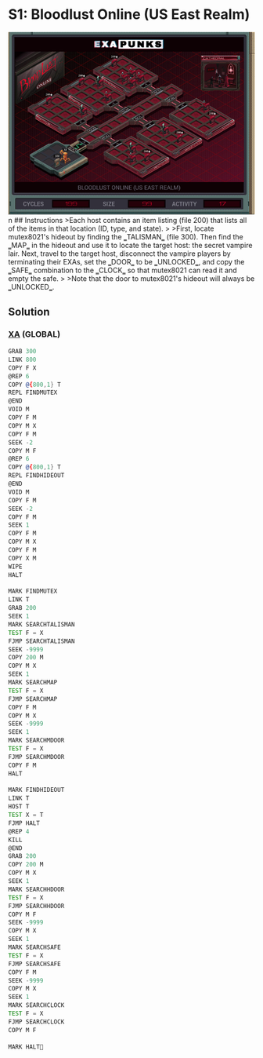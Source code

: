 # S1: Bloodlust Online (US East Realm)
<div align='center'><img src='PB054.gif' /></div>
n
## Instructions
>Each host contains an item listing (file 200) that lists all of the items in that location (ID, type, and state).
>
>First, locate mutex8021's hideout by finding the ‗TALISMAN‗ (file 300). Then find the ‗MAP‗ in the hideout and use it to locate the target host: the secret vampire lair. Next, travel to the target host, disconnect the vampire players by terminating their EXAs, set the ‗DOOR‗ to be ‗UNLOCKED‗, and copy the ‗SAFE‗ combination to the ‗CLOCK‗ so that mutex8021 can read it and empty the safe.
>
>Note that the door to mutex8021's hideout will always be ‗UNLOCKED‗.

## Solution

### [XA](XA.exa) (GLOBAL)
```asm
GRAB 300
LINK 800
COPY F X
@REP 6
COPY @{800,1} T
REPL FINDMUTEX
@END
VOID M
COPY F M
COPY M X
COPY F M
SEEK -2
COPY M F
@REP 6
COPY @{800,1} T
REPL FINDHIDEOUT
@END
VOID M
COPY F M
SEEK -2
COPY F M
SEEK 1
COPY F M
COPY M X
COPY F M
COPY X M
WIPE
HALT

MARK FINDMUTEX
LINK T
GRAB 200
SEEK 1
MARK SEARCHTALISMAN
TEST F = X
FJMP SEARCHTALISMAN
SEEK -9999
COPY 200 M
COPY M X
SEEK 1
MARK SEARCHMAP
TEST F = X
FJMP SEARCHMAP
COPY F M
COPY M X
SEEK -9999
SEEK 1
MARK SEARCHMDOOR
TEST F = X
FJMP SEARCHMDOOR
COPY F M
HALT

MARK FINDHIDEOUT
LINK T
HOST T
TEST X = T
FJMP HALT
@REP 4
KILL
@END
GRAB 200
COPY 200 M
COPY M X
SEEK 1
MARK SEARCHHDOOR
TEST F = X
FJMP SEARCHHDOOR
COPY M F
SEEK -9999
COPY M X
SEEK 1
MARK SEARCHSAFE
TEST F = X
FJMP SEARCHSAFE
COPY F M
SEEK -9999
COPY M X
SEEK 1
MARK SEARCHCLOCK
TEST F = X
FJMP SEARCHCLOCK
COPY M F

MARK HALT
```